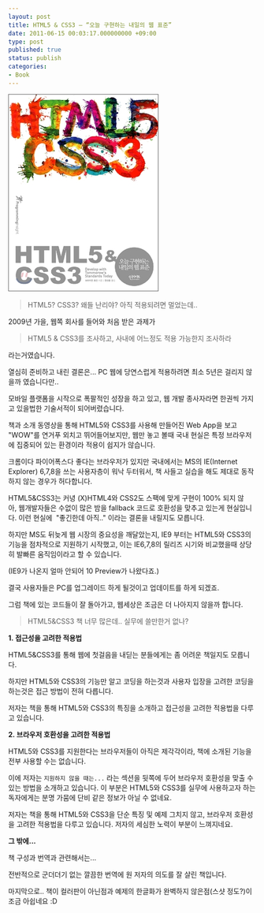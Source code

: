 ```yaml
---
layout: post
title: HTML5 & CSS3 – “오늘 구현하는 내일의 웹 표준”
date: 2011-06-15 00:03:17.000000000 +09:00
type: post
published: true
status: publish
categories:
- Book
---
```


![](/images/2011/06/15/L.jpg)

> HTML5? CSS3? 왜들 난리야? 아직 적용되려면 멀었는데..

2009년 가을, 웹쪽 회사를 들어와 처음 받은 과제가

> HTML5 & CSS3를 조사하고, 사내에 어느정도 적용 가능한지 조사하라

라는거였습니다.

열심히 준비하고 내린 결론은... PC 웹에 당연스럽게 적용하려면 최소 5년은 걸리지 않을까 였습니다만..

모바일 플랫폼을 시작으로 폭팔적인 성장을 하고 있고, 웹 개발 종사자라면 한권씩 가지고 있을법한 기술서적이 되어버렸습니다.

책과 소개 동영상을 통해 HTML5와 CSS3를 사용해 만들어진 Web App을 보고 "WOW"를 연거푸 외치고 뛰어들어보지만, 웹만 놓고 볼때 국내 현실은 특정 브라우저에 집중되어 있는 환경이라 적용이 쉽지가 않습니다.

크롬이다 파이어폭스다 좋다는 브라우저가 있지만 국내에서는 MS의 IE(Internet Explorer) 6,7,8을 쓰는 사용자층이 워낙 두터워서, 책 사들고 실습을 해도 제대로 동작하지 않는 경우가 허다합니다.

HTML5&CSS3는 커녕 (X)HTML4와 CSS2도 스팩에 맞게 구현이 100% 되지 않아, 웹개발자들은 수없이 많은 밤을 fallback 코드로 호환성을 맞추고 있는게 현실입니다. 이런 현실에 
"좋긴한데 아직.." 이라는 결론을 내릴지도 모릅니다.

하지만 MS도 뒤늦게 웹 시장의 중요성을 깨달았는지, IE9 부터는 HTML5와 CSS3의 기능을 점차적으로 지원하기 시작했고, 이는 IE6,7,8의 릴리즈 시기와 비교했을때 상당히 발빠른 움직임이라고 할 수 있습니다.

(IE9가 나온지 얼마 안되어 10 Preview가 나왔다죠.)

결국 사용자들은 PC를 업그레이드 하게 될것이고 업데이트를 하게 되겠죠.

그럼 책에 있는 코드들이 잘 돌아가고, 웹세상은 조금은 더 나아지지 않을까 합니다.

> HTML5&CSS3 책 너무 많은데.. 실무에 쓸만한거 없나?

**1. 접근성을 고려한 적용법**

HTML5&CSS3를 통해 웹에 첫걸음을 내딛는 분들에게는 좀 어려운 책일지도 모릅니다.

하지만 HTML5와 CSS3의 기능만 알고 코딩을 하는것과 사용자 입장을 고려한 코딩을 하는것은 접근 방법이 전혀 다릅니다.

저자는 책을 통해 HTML5와 CSS3의 특징을 소개하고 접근성을 고려한 적용법을 다루고 있습니다.

**2. 브라우저 호환성을 고려한 적용법**

HTML5와 CSS3를 지원한다는 브라우저들이 아직은 제각각이라, 책에 소개된 기능을 전부 사용할 수는 없습니다.

이에 저자는 `지원하지 않을 때는...` 라는 섹션을 뒷쪽에 두어 브라우저 호환성을 맞출 수 있는 방법을 소개하고 있습니다. 이 부분은 HTML5와 CSS3를 실무에 사용하고자 하는 독자에게는 분명 가뭄에 단비 같은 정보가 아닐 수 없네요.

저자는 책을 통해 HTML5와 CSS3을 단순 특징 및 예제 그치지 않고, 브라우저 호환성을 고려한 적용법을 다루고 있습니다. 저자의 세심한 노력이 부분이 느껴지네요.

**그 밖에...**

책 구성과 번역과 관련해서는...

전반적으로 군더더기 없는 깔끔한 번역에 원 저자의 의도를 잘 살린 책입니다.

마지막으로.. 책이 컬러판이 아닌점과 예제의 한글화가 완벽하지 않은점(스샷 정도?)이 조금 아쉽네요 :D
